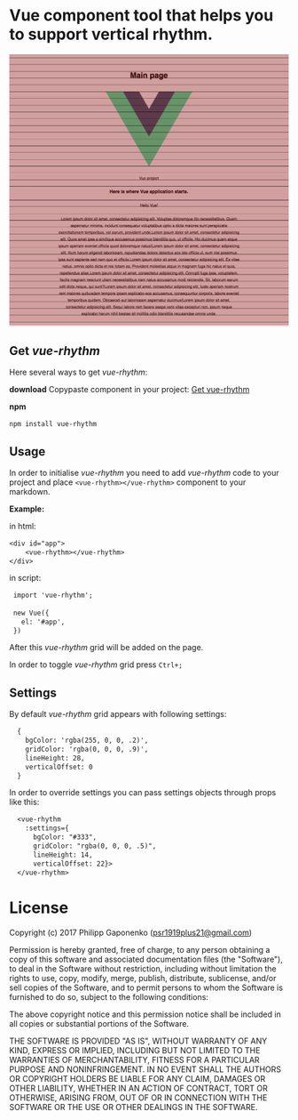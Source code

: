 # Vue component tool that helps you to support vertical rhythm.

![Image of vue-rhythm](https://raw.githubusercontent.com/psr1919plus21/vue-rhythm/master/vue-rhythm.png)

Get *vue-rhythm*
----------

Here several ways to get *vue-rhythm*:

**download**
Copypaste component in your project:
[Get vue-rhythm](https://raw.githubusercontent.com/psr1919plus21/vue-rhythm/master/index.js)

**npm**

    npm install vue-rhythm


Usage
---------
In order to initialise *vue-rhythm*  you need to add *vue-rhythm* code to your project and place `<vue-rhythm></vue-rhythm>` component to your markdown.

**Example:**

in html:

    <div id="app">
    	<vue-rhythm></vue-rhythm>
    </div>


in script:

     import 'vue-rhythm';

     new Vue({
       el: '#app',
     })


After this *vue-rhythm* grid will be added on the page.

In order to toggle *vue-rhythm* grid press `Ctrl+;`

Settings
---------

By default *vue-rhythm* grid appears with following settings:

      {
        bgColor: 'rgba(255, 0, 0, .2)',
        gridColor: 'rgba(0, 0, 0, .9)',
        lineHeight: 28,
        verticalOffset: 0
      }

In order to override settings you can pass settings objects through props like this:

      <vue-rhythm
        :settings={
          bgColor: "#333",
          gridColor: "rgba(0, 0, 0, .5)",
          lineHeight: 14,
          verticalOffset: 22}>
      </vue-rhythm>

License
=======

Copyright (c) 2017 Philipp Gaponenko (psr1919plus21@gmail.com)

Permission is hereby granted, free of charge, to any person obtaining a copy
of this software and associated documentation files (the "Software"), to deal
in the Software without restriction, including without limitation the rights
to use, copy, modify, merge, publish, distribute, sublicense, and/or sell
copies of the Software, and to permit persons to whom the Software is
furnished to do so, subject to the following conditions:

The above copyright notice and this permission notice shall be included in all
copies or substantial portions of the Software.

THE SOFTWARE IS PROVIDED "AS IS", WITHOUT WARRANTY OF ANY KIND, EXPRESS OR
IMPLIED, INCLUDING BUT NOT LIMITED TO THE WARRANTIES OF MERCHANTABILITY,
FITNESS FOR A PARTICULAR PURPOSE AND NONINFRINGEMENT. IN NO EVENT SHALL THE
AUTHORS OR COPYRIGHT HOLDERS BE LIABLE FOR ANY CLAIM, DAMAGES OR OTHER
LIABILITY, WHETHER IN AN ACTION OF CONTRACT, TORT OR OTHERWISE, ARISING FROM,
OUT OF OR IN CONNECTION WITH THE SOFTWARE OR THE USE OR OTHER DEALINGS IN THE
SOFTWARE.
